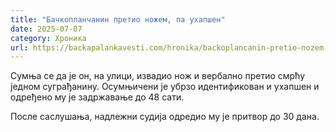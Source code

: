 ```yaml
---
title: "Бачкопланчанин претио ножем, па ухапшен"
date: 2025-07-07
category: Хроника
url: https://backapalankavesti.com/hronika/backoplancanin-pretio-nozem-pa-uhapsen/
---
```


Сумња се да је он, на улици, извадио нож и вербално претио смрћу једном суграђанину. Осумњичени је убрзо идентификован и ухапшен и одређено му је задржавање до 48 сати.

После саслушања, надлежни судија одредио му је притвор до 30 дана.
